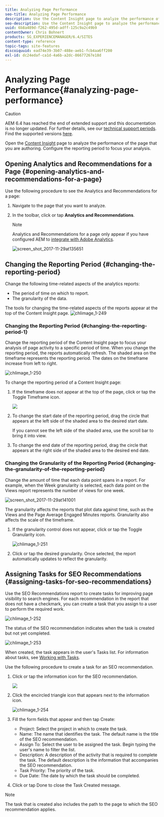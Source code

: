 ```yaml
---
title: Analyzing Page Performance
seo-title: Analyzing Page Performance
description: Use the Content Insight page to analyze the performance of the page that you are authoring
seo-description: Use the Content Insight page to analyze the performance of the page that you are authoring
uuid: 6b8a489d-f262-495d-adff-125c9a2c49b9
contentOwner: Chris Bohnert
products: SG_EXPERIENCEMANAGER/6.4/SITES
content-type: reference
topic-tags: site-features
discoiquuid: ead74e39-3b07-488e-aeb1-fcb4aa6ff200
exl-id: dc24edaf-ca1d-4a6b-a2dc-86677267e18d
---
```

# Analyzing Page Performance{#analyzing-page-performance}

>[!CAUTION]
>
>AEM 6.4 has reached the end of extended support and this documentation is no longer updated. For further details, see our [technical support periods](https://helpx.adobe.com/support/programs/eol-matrix.html). Find the supported versions [here](https://experienceleague.adobe.com/docs/).

Open the [Content Insight](/help/sites-authoring/content-insights.md) page to analyze the performance of the page that you are authoring. Configure the reporting period to focus your analysis.

## Opening Analytics and Recommendations for a Page {#opening-analytics-and-recommendations-for-a-page}

Use the following procedure to see the Analytics and Recommendations for a page:

1. Navigate to the page that you want to analyze.
1. In the toolbar, click or tap **Analytics and Recommendations**.

   >[!NOTE]
   >
   >Analytics and Recommendations for a page only appear if you have configured AEM to [integrate with Adobe Analytics](/help/sites-administering/adobeanalytics-connect.md).

   ![screen_shot_2017-11-29at135651](assets/screen_shot_2017-11-29at135651.png)

## Changing the Reporting Period {#changing-the-reporting-period}

Change the following time-related aspects of the analytics reports:

* The period of time on which to report.
* The granularity of the data.

The tools for changing the time-related aspects of the reports appear at the top of the Content Insight page. ![chlimage_1-249](assets/chlimage_1-249.png)

### Changing the Reporting Period {#changing-the-reporting-period-1}

Change the reporting period of the Content Insight page to focus your analysis of page activity to a specific period of time. When you change the reporting period, the reports automatically refresh. The shaded area on the timeframe represents the reporting period. The dates on the timeframe increase from left to right.

![chlimage_1-250](assets/chlimage_1-250.png)

To change the reporting period of a Content Insight page:

1. If the timeframe does not appear at the top of the page, click or tap the Toggle Timeframe icon.

   ![](do-not-localize/chlimage_1-22.png)

1. To change the start date of the reporting period, drag the circle that appears at the left side of the shaded area to the desired start date.

   If you cannot see the left side of the shaded area, use the scroll bar to bring it into view.

1. To change the end date of the reporting period, drag the circle that appears at the right side of the shaded area to the desired end date.

### Changing the Granularity of the Reporting Period {#changing-the-granularity-of-the-reporting-period}

Change the amount of time that each data point spans in a report. For example, when the Week granularity is selected, each data point on the Views report represents the number of views for one week.

![screen_shot_2017-11-29at141001](assets/screen_shot_2017-11-29at141001.png)

The granularity affects the reports that plot data against time, such as the Views and the Page Average Engaged Minutes reports. Granularity also affects the scale of the timeframe.

1. If the granularity control does not appear, click or tap the Toggle Granularity icon.

   ![chlimage_1-251](assets/chlimage_1-251.png)

1. Click or tap the desired granularity. Once selected, the report automatically updates to reflect the granularity.

## Assigning Tasks for SEO Recommendations {#assigning-tasks-for-seo-recommendations}

Use the SEO Recommendations report to create tasks for improving page visibility to search engines. For each recommendation in the report that does not have a checkmark, you can create a task that you assign to a user to perform the required work. 

![chlimage_1-252](assets/chlimage_1-252.png)

The status of the SEO recommendation indicates when the task is created but not yet completed.

![chlimage_1-253](assets/chlimage_1-253.png)

When created, the task appears in the user's Tasks list. For information about tasks, see [Working with Tasks](/help/sites-authoring/task-content.md).

Use the following procedure to create a task for an SEO recommendation.

1. Click or tap the information icon for the SEO recommendation.

   ![](do-not-localize/chlimage_1-23.png)

1. Click the encircled triangle icon that appears next to the information icon.

   ![chlimage_1-254](assets/chlimage_1-254.png)

1. Fill the form fields that appear and then tap Create:

    * Project: Select the project in which to create the task.
    * Name: The name that identifies the task. The default name is the title of the SEO recommendation.
    * Assign To: Select the user to be assigned the task. Begin typing the user's name to filter the list.
    * Description: A description of the activity that is required to complete the task. The default description is the information that accompanies the SEO recommendation.
    * Task Priority: The priority of the task.
    * Due Date: The date by which the task should be completed.

1. Click or tap Done to close the Task Created message.

>[!NOTE]
>
>The task that is created also includes the path to the page to which the SEO recommendation applies.
